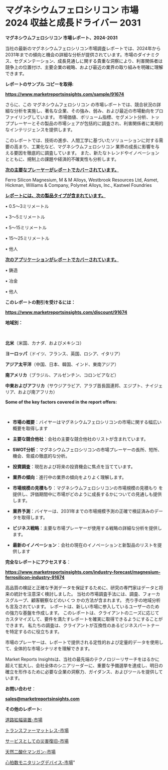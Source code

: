 # マグネシウムフェロシリコン 市場 2024 収益と成長ドライバー 2031

<strong>マグネシウムフェロシリコン 市場レポート、2024-2031</strong>

当社の最新のマグネシウムフェロシリコン市場調査レポートでは、2024年から2031年までの傾向と機会の詳細な分析が提供されています。市場のダイナミクス、セグメンテーション、成長見通しに関する貴重な洞察により、利害関係者は競争上の位置付け、主要企業の戦略、および最近の業界の取り組みを明確に理解できます。



<strong>レポートのサンプル コピーを取得:</strong> <a href=https://www.marketreportsinsights.com/sample/91674>

<strong><u>https://www.marketreportsinsights.com/sample/91674</u></strong></a>

さらに、この マグネシウムフェロシリコン の市場レポートでは、競合状況の詳細な分析を実施し、著名な企業、その強み、弱み、および最近の市場動向をプロファイリングしています。 市場価値、ボリューム指標、セグメント分析、トッププレーヤーとその製品の市場シェアが包括的に調査され、利害関係者に実用的なインテリジェンスを提供します。

このレポートでは、技術の進歩、人間工学に基づいたソリューションに対する需要の高まり、工業化など、マグネシウムフェロシリコン 業界の成長に影響を与える要因を徹底的に調査しています。 また、新たなトレンドやイノベーションとともに、規制上の課題や経済的不確実性も分析します。



<strong><u>次の主要なプレーヤーがレポートでカバーされています。</u></strong>

Ferro Silicon Magnesium, M & M Alloys, Westbrook Resources Ltd, Asmet, Hickman, Williams & Company, Polymet Alloys, Inc., Kastwel Foundries



<strong><u><b>レポートには、次の製品タイプが含まれています。</b></u></strong>

• 0.5〜3ミリメートル

• 3〜5ミリメートル

• 5〜15ミリメートル

• 15〜25ミリメートル

• 他人



<strong><u><b>次のアプリケーションがレポートでカバーされています。</b></u></strong>

• 鋳造

• 冶金

• 他人



<strong><b>このレポートの割引を受けるには：</b></strong>

<a href=https://www.marketreportsinsights.com/discount/91674>

<strong><u>https://www.marketreportsinsights.com/discount/91674</u></strong></a>



<strong>地域別：</strong>

<strong> </strong>



<strong>北米</strong>（米国、カナダ、およびメキシコ）



<strong>ヨーロッパ</strong>（ドイツ、フランス、英国、ロシア、イタリア）



<strong>アジア太平洋</strong>（中国、日本、韓国、インド、東南アジア）



<strong>南アメリカ</strong>（ブラジル、アルゼンチン、コロンビアなど）



<strong>中東およびアフリカ</strong>（サウジアラビア、アラブ首長国連邦、エジプト、ナイジェリア、および南アフリカ）



<strong>Some of the key factors covered in the report offers:</strong>

<strong> </strong>
<ul>
  <li>

<strong>市場の概要</strong>：バイヤーはマグネシウムフェロシリコンの市場に関する幅広い概要を取得します</li>
  <li>

<strong>主要な競合他社</strong>：会社の主要な競合他社のリストが含まれています。</li>
  <li>

<strong>SWOT分析</strong>：マグネシウムフェロシリコンの市場プレーヤーの長所、短所、機会、脅威の徹底的な分析。</li>
  <li>

<strong>投資調査</strong>：現在および将来の投資機会に焦点を当てています。</li>
  <li>

<strong>業界の傾向</strong>：進行中の業界の傾向をよりよく理解します。</li>
  <li>

<strong>市場規模の見積もり</strong>：マグネシウムフェロシリコンの市場規模の見積もり を提供し、評価期間中に市場がどのように成長するかについての見通しも提供します。</li>
  <li>

<strong>業界予測</strong>：バイヤーは、2031年までの市場規模予測の正確で検証済みのデータを取得します。</li>
  <li>

<strong>ビジネス戦略</strong>：主要な市場プレーヤーが使用する戦略の詳細な分析を提供します。</li>
  <li>

<strong>最新のイノベーション</strong>：会社の現在のイノベーションと新製品のリストを提供します</li>
</ul>


<strong>完全なレポートにアクセスする</strong>：

<a href=https://www.marketreportsinsights.com/industry-forecast/magnesium-ferrosilicon-industry-91674>

<strong><u>https://www.marketreportsinsights.com/industry-forecast/magnesium-ferrosilicon-industry-91674</u></strong></a>

高品質の検証と正確な予測データを保証するために、研究の専門家はデータと将来の統計を注意深く検討しました。 当社の市場調査手法には、調査、フォーカスグループ、顧客観察などのいくつ かの方法が含まれます。 売り手の地域分析も言及されています。 レポートは、新しい市場に参入しているユーザーのための強力な基盤を作成します。 このレポートは、クライアントのニーズに応じてカスタマイズして、要件を満たすレポートを確実に取得できるようにすることができます。 私たちの調査は、クライアントが互換性のあるビジネスパートナーを特定するのに役立ちます。

市場のプレーヤーは、レポートで提供される定性的および定量的データを使用して、全体的な市場シナリオを理解できます。

Market Reports Insightsは、当社の最先端のテクノロジーリサーチをはるかに超えて拡大し、会社全体のシニアリーダーに、重要な予備選挙を達成し、明日の確立を形作るために必要な企業の洞察力、ガイダンス、およびツールを提供しています。



<strong><b>お問い合わせ</b></strong>：

<a href=mailto:sales@marketreportsinsights.com>

<strong><u>sales@marketreportsinsights.com</u></strong></a>



<strong>その他のレポート:</strong>

<a href=https://www.linkedin.com/pulse/道路拡幅装置-市場-2023-swot-分析と成長率-2030-data-dive-discoveries-24-analysis-v6elf/>道路拡幅装置-市場</a>

<a href=https://www.linkedin.com/pulse/トランスファーマットレス-市場-2023-推進要因と成長機会-2030-a9nrf/>トランスファーマットレス-市場</a>

<a href=https://www.linkedin.com/pulse/サービスとしての災害復旧-市場-2030-年までの需要に焦点を当てた-xs10f/>サービスとしての災害復旧-市場</a>

<a href=https://www.linkedin.com/pulse/天然二酸化マンガン-市場-2023-競争分析と事業成長-2030-data-dive-discoveries-24-analysis-4phpf/>天然二酸化マンガン-市場</a>

<a href=https://www.linkedin.com/pulse/心拍数モニタリングデバイス-市場-2023-総利益と主要ベンダー-2030-lifbf/>心拍数モニタリングデバイス-市場</a>"
